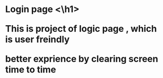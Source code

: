<h1> Login page <\h1>

This is project of logic page , which is user freindly

better exprience by clearing screen time to time
